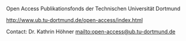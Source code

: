 Open Access Publikationsfonds der Technischen Universität Dortmund

<http://www.ub.tu-dortmund.de/open-access/index.html>

Contact: Dr. Kathrin Höhner <mailto:open-access@ub.tu-dortmund.de>